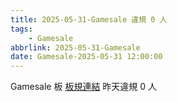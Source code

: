 ```yaml
---
title: 2025-05-31-Gamesale 違規 0 人
tags:
    - Gamesale
abbrlink: 2025-05-31-Gamesale
date: Gamesale-2025-05-31 12:00:00
---
```

Gamesale 板 [板規連結](https://www.ptt.cc/bbs/Gossiping/M.1637425085.A.07D.html)
昨天違規 0 人
